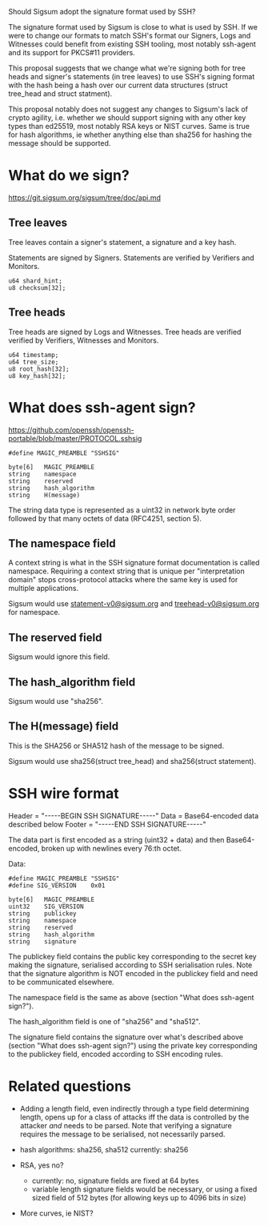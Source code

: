 Should Sigsum adopt the signature format used by SSH?

The signature format used by Sigsum is close to what is used by
SSH. If we were to change our formats to match SSH's format our
Signers, Logs and Witnesses could benefit from existing SSH tooling,
most notably ssh-agent and its support for PKCS#11 providers.

This proposal suggests that we change what we're signing both for tree
heads and signer's statements (in tree leaves) to use SSH's signing
format with the hash being a hash over our current data structures
(struct tree_head and struct statment).

This proposal notably does not suggest any changes to Sigsum's lack of
crypto agility, i.e. whether we should support signing with any other
key types than ed25519, most notably RSA keys or NIST curves. Same is
true for hash algorithms, ie whether anything else than sha256 for
hashing the message should be supported.


# What do we sign?

https://git.sigsum.org/sigsum/tree/doc/api.md

## Tree leaves

Tree leaves contain a signer's statement, a signature and a key hash.

Statements are signed by Signers.
Statements are verified by Verifiers and Monitors.

    u64 shard_hint;
    u8 checksum[32];


## Tree heads

Tree heads are signed by Logs and Witnesses.
Tree heads are verified verified by Verifiers, Witnesses and Monitors.

	u64 timestamp;
	u64 tree_size;
	u8 root_hash[32];
	u8 key_hash[32];


# What does ssh-agent sign?

https://github.com/openssh/openssh-portable/blob/master/PROTOCOL.sshsig

    #define MAGIC_PREAMBLE "SSHSIG"

    byte[6]   MAGIC_PREAMBLE
    string    namespace
    string    reserved
    string    hash_algorithm
    string    H(message)

The string data type is represented as a uint32 in network byte order
followed by that many octets of data (RFC4251, section 5).

## The namespace field

A context string is what in the SSH signature format documentation is
called namespace. Requiring a context string that is unique per
"interpretation domain" stops cross-protocol attacks where the same
key is used for multiple applications.

Sigsum would use statement-v0@sigsum.org and treehead-v0@sigsum.org
for namespace.

## The reserved field

Sigsum would ignore this field.

## The hash_algorithm field

Sigsum would use "sha256".

## The H(message) field

This is the SHA256 or SHA512 hash of the message to be signed.

Sigsum would use sha256(struct tree_head) and sha256(struct
statement).


# SSH wire format

Header = "-----BEGIN SSH SIGNATURE-----"
Data = Base64-encoded data described below
Footer = "-----END SSH SIGNATURE-----"

The data part is first encoded as a string (uint32 + data) and then
Base64-encoded, broken up with newlines every 76:th octet.

Data:

    #define MAGIC_PREAMBLE "SSHSIG"
    #define SIG_VERSION    0x01

    byte[6]   MAGIC_PREAMBLE
    uint32    SIG_VERSION
    string    publickey
    string    namespace
    string    reserved
    string    hash_algorithm
    string    signature

The publickey field contains the public key corresponding to the
secret key making the signature, serialised according to SSH
serialisation rules. Note that the signature algorithm is NOT encoded
in the publickey field and need to be communicated elsewhere.

The namespace field is the same as above (section "What does ssh-agent sign?").

The hash_algorithm field is one of "sha256" and "sha512".

The signature field contains the signature over what's described above
(section "What does ssh-agent sign?") using the private key
corresponding to the publickey field, encoded according to SSH
encoding rules.

# Related questions

- Adding a length field, even indirectly through a type field
  determining length, opens up for a class of attacks iff the data is
  controlled by the attacker _and_ needs to be parsed. Note that
  verifying a signature requires the message to be serialised, not
  necessarily parsed.

- hash algorithms: sha256, sha512
  currently: sha256

- RSA, yes no?
  - currently: no, signature fields are fixed at 64 bytes
  - variable length signature fields would be necessary, or using a
    fixed sized field of 512 bytes (for allowing keys up to 4096 bits
    in size)

- More curves, ie NIST?
